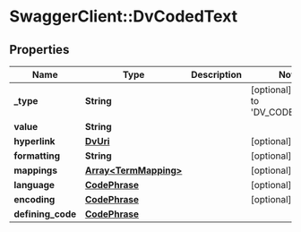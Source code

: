 # SwaggerClient::DvCodedText

## Properties
Name | Type | Description | Notes
------------ | ------------- | ------------- | -------------
**_type** | **String** |  | [optional] [default to &#x27;DV_CODED_TEXT&#x27;]
**value** | **String** |  | 
**hyperlink** | [**DvUri**](DvUri.md) |  | [optional] 
**formatting** | **String** |  | [optional] 
**mappings** | [**Array&lt;TermMapping&gt;**](TermMapping.md) |  | [optional] 
**language** | [**CodePhrase**](CodePhrase.md) |  | [optional] 
**encoding** | [**CodePhrase**](CodePhrase.md) |  | [optional] 
**defining_code** | [**CodePhrase**](CodePhrase.md) |  | 


